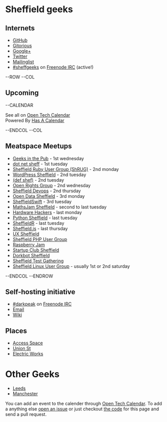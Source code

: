 # Sheffield geeks

## Internets

* [GitHub](https://github.com/sheffgeeks)
* [Gitorious](https://gitorious.org/+sheffgeeks)
* [Google+](https://plus.google.com/communities/107930287812860166795/events)
* [Twitter](http://twitter.com/sheffieldgeeks)
* [Mailinglist](https://groups.google.com/forum/#!forum/sheffieldgeeks)
* <a href="https://www.irccloud.com/invite?channel=%23sheffgeeks&amp;hostname=irc.freenode.net&amp;port=6697&amp;ssl=1" target="_blank">#sheffgeeks</a> on [Freenode IRC](http://freenode.net) (active!)


--ROW
--COL

## Upcoming

--CALENDAR

See all on [Open Tech Calendar](https://opentechcalendar.co.uk/area/40-sheffield)<br />
Powered By [Has A Calendar](http://ican.hasacalendar.co.uk/)

--ENDCOL
--COL

## Meatspace Meetups

* [Geeks in the Pub](http://www.gitpub.org.uk/) - 1st wednesday
* [dot net sheff](http://dotnetsheff.co.uk) - 1st tuesday
* [Sheffield Ruby User Group (ShRUG)](http://shrug.org/) - 2nd monday
* [WordPress Sheffield](http://wpsheffield.com/) - 2nd tuesday
* [(def shef)](http://defshef.github.io) - 2nd tuesday
* [Open Rights Group](https://sheffield.openrightsgroup.org/) - 2nd wednesday
* [Sheffield Devops](http://www.sheffielddevops.org.uk/) - 2nd thursday
* [Open Data Sheffield](https://groups.google.com/forum/?hl=en&fromgroups=#!forum/opendatasheffield) - 3rd monday
* [SheffieldSwift](https://twitter.com/sheffieldswift) - 3rd tuesday
* [MathsJam Sheffield](http://www.mathsjam.com/index.php?city=sheffield) - second to last tuesday
* [Hardware Hackers](https://groups.google.com/forum/?hl=en&fromgroups#!forum/sheffield-hardware-hackers) - last monday
* [Python Sheffield](https://twitter.com/pysheff) - last tuesday
* [SheffieldR](http://www.meetup.com/SheffieldR-Sheffield-R-Users-Group/) - last tuesday
* [Sheffield.js](https://twitter.com/sheffield_js) - last thursday
* [UX Sheffield](http://twitter.com/uxsheffield)
* [Sheffield PHP User Group](https://twitter.com/shefphp)
* [Raspberry Jam](http://shefjam.eventbrite.com/)
* [Startup Club Sheffield](https://groups.google.com/forum/?hl=en&fromgroups=#!forum/startup-club-sheffield)
* [Dorkbot Sheffield](http://dorkbotsheffield.lurk.org/)
* [Sheffield Test Gathering](http://www.meetup.com/Sheffield-Test-Gathering)
* [Sheffield Linux User Group](http://www.sheflug.org.uk) - usually 1st or 2nd saturday

--ENDCOL
--ENDROW

## Self-hosting initiative

* [#darkpeak](irc://chat.freenode.net/darkpeak) on [Freenode IRC](http://freenode.net)
* [Email](https://lists.richardskingdom.net/mailman/listinfo/sheffgeeks-hosting)
* [Wiki](https://wiki.darkpeak.org/)

## Places

* [Access Space](http://access-space.org/)
* [Union St](http://www.union-st.org/)
* [Electric Works](http://electric-works.net/)

# Other Geeks

* [Leeds](http://leedsgeeks.net/)
* [Manchester](http://technw.uk/)


You can add an event to the calender through [Open Tech Calendar][1]. To add a anything else [open an issue][2] or just checkout [the code][3]
for this page and send a pull request.

[1]: https://opentechcalendar.co.uk/area/40-sheffield
[2]: https://github.com/sheffgeeks/sheffgeeks.github.io/issues/new
[3]: https://github.com/sheffgeeks/sheffgeeks.github.io
